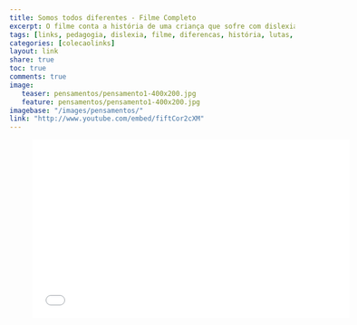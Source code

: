 ```yaml
---
title: Somos todos diferentes - Filme Completo
excerpt: O filme conta a história de uma criança que sofre com dislexia e custa a ser compreendida. Ishaan Awasthi, de 9 anos, já repetiu uma vez o terceiro período (no sistema educacional indiano) e corre o risco de repetir de novo. As letras dançam em sua frente, como diz, e não consegue acompanhar as aulas 
tags: [links, pedagogia, dislexia, filme, diferencas, história, lutas, deficiencias]
categories: [colecaolinks]
layout: link
share: true
toc: true
comments: true
image:
   teaser: pensamentos/pensamento1-400x200.jpg
   feature: pensamentos/pensamento1-400x200.jpg
imagebase: "/images/pensamentos/"
link: "http://www.youtube.com/embed/fiftCor2cXM"
---
```


<figure>
<iframe width="560" height="315" src="//www.youtube.com/embed/fiftCor2cXM" frameborder="0" allowfullscreen></iframe>
</figure>
